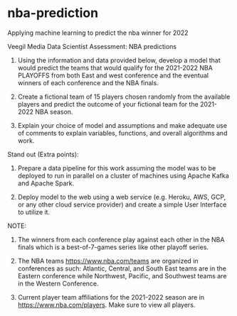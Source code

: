 # nba-prediction
Applying machine learning to predict the nba winner for 2022


Veegil Media Data Scientist Assessment: NBA predictions

1. Using the information and data provided below, develop a model that would predict the teams that would qualify for the 2021-2022 NBA PLAYOFFS from both East and west conference and the eventual winners of each conference and the NBA finals.

2. Create a fictional team of 15 players chosen randomly from the available players and predict the outcome of your fictional team for the 2021-2022 NBA season.

3. Explain your choice of model and assumptions and make adequate use of comments to explain variables, functions, and overall algorithms and work.

Stand out (Extra points):

1. Prepare a data pipeline for this work assuming the model was to be deployed to run in parallel on a cluster of machines using Apache Kafka and Apache Spark.

2. Deploy model to the web using a web service (e.g. Heroku, AWS, GCP, or any other cloud service provider) and create a simple User Interface to utilize it.

NOTE:

1. The winners from each conference play against each other in the NBA finals which is a best-of-7-games series like other playoff series.

2. The NBA teams https://www.nba.com/teams are organized in conferences as such: Atlantic, Central, and South East teams are in the Eastern conference while Northwest, Pacific, and Southwest teams are in the Western Conference.

3. Current player team affiliations for the 2021-2022 season are in https://www.nba.com/players. Make sure to view all players.
